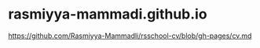 # rasmiyya-mammadi.github.io


https://github.com/Rasmiyya-Mammadli/rsschool-cv/blob/gh-pages/cv.md
